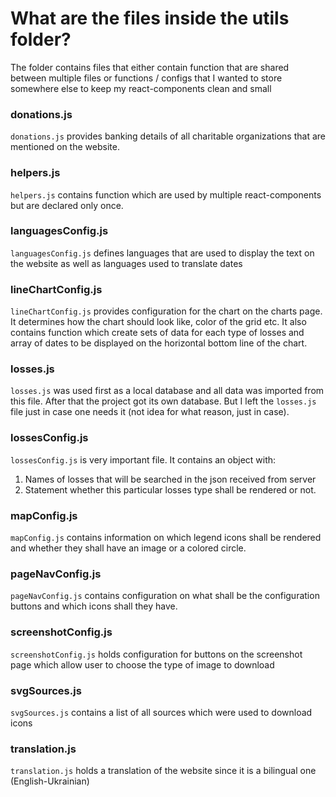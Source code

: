 # What are the files inside the utils folder?

The folder contains files that either contain function that are shared between multiple files or functions / 
   configs that I wanted to store somewhere else to keep my react-components clean and small

### donations.js
`donations.js` provides banking details of all charitable organizations that are mentioned on the website.

### helpers.js
`helpers.js` contains function which are used by multiple react-components but are declared only once.

### languagesConfig.js
`languagesConfig.js` defines languages that are used to display the text on the website as well as languages used to 
translate dates

### lineChartConfig.js
`lineChartConfig.js` provides configuration for the chart on the charts page. It determines how the chart should look 
like, color of the grid etc. It also contains function which create sets of data for each type of losses and array 
of dates to be displayed on the horizontal bottom line of the chart.

### losses.js
`losses.js` was used first as a local database and all data was imported from this file.
After that the project got its own database. But I left the `losses.js` file just in case one needs it (not idea for 
what reason, just in case).

### lossesConfig.js
`lossesConfig.js` is very important file. It contains an object with:
1. Names of losses that will be searched in the json received from server
2. Statement whether this particular losses type shall be rendered or not.

### mapConfig.js
`mapConfig.js` contains information on which legend icons shall be rendered and whether they shall have an image or 
a colored circle. 

### pageNavConfig.js
`pageNavConfig.js` contains configuration on what shall be the configuration buttons and which icons shall they have.

### screenshotConfig.js
`screenshotConfig.js` holds configuration for buttons on the screenshot page which allow user to choose the type of 
image to download

### svgSources.js
`svgSources.js` contains a list of all sources which were used to download icons

### translation.js
`translation.js` holds a translation of the website since it is a bilingual one (English-Ukrainian)
